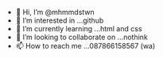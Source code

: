 - 👋 Hi, I’m @mhmmdstwn
- 👀 I’m interested in ...github
- 🌱 I’m currently learning ...html and css
- 💞️ I’m looking to collaborate on ...nothink
- 📫 How to reach me ...087866158567 (wa)

<!---
mhmmdstwn/mhmmdstwn is a ✨ special ✨ repository because its `README.md` (this file) appears on your GitHub profile.
You can click the Preview link to take a look at your changes.
--->
